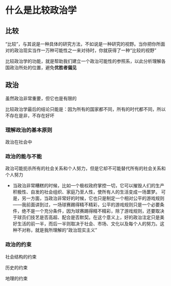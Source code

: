 # 什么是比较政治学

## 比较

“比较”，与其说是一种具体的研究方法，不如说是一种研究的视野。当你把你所面对的政治现实当作一万种可能性之一来对待时，你就获得了一种“比较的视野”

比较政治学的功能，就是帮助我们建立一个政治可能性的参照系，以此分析理解各国政治所处的位置，避免**优胜者偏见**

## 政治

虽然政治非常重要，但它也是有限的

比较政治学最后的结论只能是：因为所有的国家都不同，所有的时代都不同，所以不存在是非，不存在好坏

### 理解政治的基本原则

政治在社会中

### 政治的能与不能

政治可能扼杀所有的社会关系和个人努力，但是它却不可能替代所有的社会关系和个人努力

* 当政治非常糟糕的时候，比如一个极权政府掌控一切，它可以摧毁人们的生产积极性、自发的社会组织、家庭乃至人性，使所有人的生活变成一场噩梦。 可是，另一方面，当政治非常好的时候，它也只是制定一个相对公平的游戏规则——我前面讲到过，一场球赛踢得精不精彩，公平的游戏规则只是一个必要条件，绝不是一个充分条件，因为球赛踢得精不精彩，除了游戏规则，还要取决于球员们技艺是否高超、配合是否默契。在这个意义上，好的政治注定只是美好生活的前一半，而后一半则取决于社会、市场、文化以及每个人的努力。这种不对称，就是我所理解的“政治现实主义”

### 政治的约束

社会结构的约束

历史的约束

地理的约束